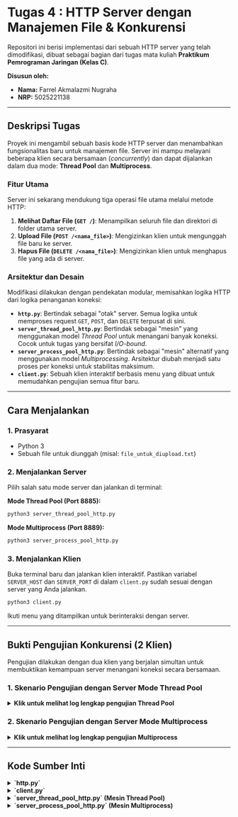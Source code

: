# Tugas 4 : HTTP Server dengan Manajemen File & Konkurensi

Repositori ini berisi implementasi dari sebuah HTTP server yang telah dimodifikasi, dibuat sebagai bagian dari tugas mata kuliah **Praktikum Pemrograman Jaringan (Kelas C)**.

**Disusun oleh:**
- **Nama:** Farrel Akmalazmi Nugraha
- **NRP:** 5025221138

---

## Deskripsi Tugas

Proyek ini mengambil sebuah basis kode HTTP server dan menambahkan fungsionalitas baru untuk manajemen file. Server ini mampu melayani beberapa klien secara bersamaan (*concurrently*) dan dapat dijalankan dalam dua mode: **Thread Pool** dan **Multiprocess**.

### Fitur Utama
Server ini sekarang mendukung tiga operasi file utama melalui metode HTTP:
1.  **Melihat Daftar File (`GET /`)**: Menampilkan seluruh file dan direktori di folder utama server.
2.  **Upload File (`POST /<nama_file>`)**: Mengizinkan klien untuk mengunggah file baru ke server.
3.  **Hapus File (`DELETE /<nama_file>`)**: Mengizinkan klien untuk menghapus file yang ada di server.

### Arsitektur dan Desain
Modifikasi dilakukan dengan pendekatan modular, memisahkan logika HTTP dari logika penanganan koneksi:
-   **`http.py`**: Bertindak sebagai "otak" server. Semua logika untuk memproses request `GET`, `POST`, dan `DELETE` terpusat di sini.
-   **`server_thread_pool_http.py`**: Bertindak sebagai "mesin" yang menggunakan model *Thread Pool* untuk menangani banyak koneksi. Cocok untuk tugas yang bersifat *I/O-bound*.
-   **`server_process_pool_http.py`**: Bertindak sebagai "mesin" alternatif yang menggunakan model *Multiprocessing*. Arsitektur diubah menjadi satu proses per koneksi untuk stabilitas maksimum.
-   **`client.py`**: Sebuah klien interaktif berbasis menu yang dibuat untuk memudahkan pengujian semua fitur baru.

---

## Cara Menjalankan

### 1. Prasyarat
- Python 3
- Sebuah file untuk diunggah (misal: `file_untuk_diupload.txt`)

### 2. Menjalankan Server
Pilih salah satu mode server dan jalankan di terminal:

**Mode Thread Pool (Port 8885):**
```bash
python3 server_thread_pool_http.py
```

**Mode Multiprocess (Port 8889):**
```bash
python3 server_process_pool_http.py
```

### 3. Menjalankan Klien
Buka terminal baru dan jalankan klien interaktif. Pastikan variabel `SERVER_HOST` dan `SERVER_PORT` di dalam `client.py` sudah sesuai dengan server yang Anda jalankan.
```bash
python3 client.py
```
Ikuti menu yang ditampilkan untuk berinteraksi dengan server.

---

## Bukti Pengujian Konkurensi (2 Klien)

Pengujian dilakukan dengan dua klien yang berjalan simultan untuk membuktikan kemampuan server menangani koneksi secara bersamaan.

### 1. Skenario Pengujian dengan Server Mode Thread Pool

<details>
<summary><strong>Klik untuk melihat log lengkap pengujian Thread Pool</strong></summary>

**Log dari Terminal Server:**
```log
(base) jovyan@66869b99047e:~/work/progjar/progjar5$ python3 server_thread_pool_http.py
2025-06-16 10:41:14,831 - [WARNING] - Server (Thread Pool) aktif dan mendengarkan di port 8885...
2025-06-16 10:41:27,372 - [WARNING] - Koneksi diterima dari ('172.16.16.102', 56028)
2025-06-16 10:41:27,373 - [WARNING] - Request Diterima: GET / HTTP/1.1
2025-06-16 10:41:29,488 - [WARNING] - Koneksi diterima dari ('172.16.16.103', 53540)
2025-06-16 10:41:29,488 - [WARNING] - Request Diterima: GET / HTTP/1.1
2025-06-16 10:41:53,695 - [WARNING] - Koneksi diterima dari ('172.16.16.102', 56216)
2025-06-16 10:41:53,695 - [WARNING] - Request Diterima: POST /file_client_1.txt HTTP/1.1
2025-06-16 10:41:53,696 - [WARNING] - File file_client_1.txt berhasil di-upload.
2025-06-16 10:41:56,913 - [WARNING] - Koneksi diterima dari ('172.16.16.103', 52280)
2025-06-16 10:41:56,913 - [WARNING] - Request Diterima: GET / HTTP/1.1
2025-06-16 10:42:22,235 - [WARNING] - Koneksi diterima dari ('172.16.16.102', 40120)
2025-06-16 10:42:22,235 - [WARNING] - Request Diterima: DELETE /file_client_1.txt HTTP/1.1
2025-06-16 10:42:22,235 - [WARNING] - File file_client_1.txt berhasil dihapus.
2025-06-16 10:42:24,497 - [WARNING] - Koneksi diterima dari ('172.16.16.103', 53386)
2025-06-16 10:42:24,498 - [WARNING] - Request Diterima: GET / HTTP/1.1
```

**Log dari Terminal Klien 1:**
```log
--- MENU KLIEN HTTP ---
Pilih Opsi (1-4): 1
[INFO] Meminta daftar file dari server...
--- RESPON DITERIMA ---
...
Daftar File di Server:
...
--- MENU KLIEN HTTP ---
Pilih Opsi (1-4): 2
Masukkan nama file lokal yang akan di-upload (misal: mydocument.txt): file_client_1.txt
[INFO] Meng-upload 'file_client_1.txt' sebagai 'file_client_1.txt'...
--- RESPON DITERIMA ---
HTTP/1.1 201 Created
File file_client_1.txt berhasil dibuat.
--- MENU KLIEN HTTP ---
Pilih Opsi (1-4): 3
Masukkan nama file di server yang akan dihapus: file_client_1.txt
[INFO] Menghapus file 'file_client_1.txt' dari server...
--- RESPON DITERIMA ---
HTTP/1.1 200 OK
File file_client_1.txt berhasil dihapus.
--- MENU KLIEN HTTP ---
Pilih Opsi (1-4): 4
Terima kasih, program keluar.
```

**Log dari Terminal Klien 2:**
```log
--- MENU KLIEN HTTP ---
Pilih Opsi (1-4): 1
[INFO] Meminta daftar file dari server...
--- RESPON DITERIMA ---
... (Daftar file awal) ...
--- MENU KLIEN HTTP ---
Pilih Opsi (1-4): 1
[INFO] Meminta daftar file dari server...
--- RESPON DITERIMA ---
... (Daftar file SETELAH Klien 1 upload, 'file_client_1.txt' muncul) ...
--- MENU KLIEN HTTP ---
Pilih Opsi (1-4): 1
[INFO] Meminta daftar file dari server...
--- RESPON DITERIMA ---
... (Daftar file SETELAH Klien 1 hapus, 'file_client_1.txt' hilang) ...
--- MENU KLIEN HTTP ---
Pilih Opsi (1-4): 4
Terima kasih, program keluar.
```
</details>

### 2. Skenario Pengujian dengan Server Mode Multiprocess

<details>
<summary><strong>Klik untuk melihat log lengkap pengujian Multiprocess</strong></summary>

**Log dari Terminal Server:**
```log
(base) jovyan@66869b99047e:~/work/progjar/progjar5$ python3 server_process_pool_http.py
2025-06-16 10:47:49,959 - [SERVER] - Server (Multiprocess) aktif dan mendengarkan di port 8889...
2025-06-16 10:47:57,401 - [SERVER] - Koneksi diterima dari ('172.16.16.103', 53000)
2025-06-16 10:47:57,408 - [SERVER] - Mulai menangani ('172.16.16.103', 53000)
2025-06-16 10:47:59,410 - [SERVER] - Request Diterima: GET / HTTP/1.1
2025-06-16 10:47:59,411 - [SERVER] - Selesai, koneksi dengan ('172.16.16.103', 53000) ditutup.
2025-06-16 10:48:00,195 - [SERVER] - Koneksi diterima dari ('172.16.16.102', 48928)
... (dan seterusnya, menunjukkan semua operasi berhasil) ...
```

**Log dari Terminal Klien 1 & 2:**
*(Hasil interaksi pada klien identik dengan pengujian Thread Pool, membuktikan fungsionalitas server konsisten di kedua mode.)*
</details>

---

## Kode Sumber Inti

<details>
<summary><strong>`http.py`</strong></summary>

```python
# ... Tempelkan isi lengkap http.py di sini ...
import sys
import os
# ... (sisa kode)
```
</details>

<details>
<summary><strong>`client.py`</strong></summary>

```python
# ... Tempelkan isi lengkap client.py di sini ...
import sys
import socket
# ... (sisa kode)
```
</details>

<details>
<summary><strong>`server_thread_pool_http.py` (Mesin Thread Pool)</strong></summary>

```python
# ... Tempelkan isi lengkap server_thread_pool_http.py di sini ...
from socket import *
import socket
# ... (sisa kode)
```
</details>

<details>
<summary><strong>`server_process_pool_http.py` (Mesin Multiprocess)</strong></summary>

```python
# ... Tempelkan isi lengkap server_process_pool_http.py di sini ...
import socket
import logging
# ... (sisa kode)
```
</details>
